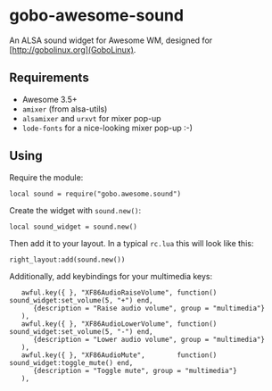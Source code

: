 gobo-awesome-sound
==================

An ALSA sound widget for Awesome WM, designed for [http://gobolinux.org](GoboLinux).

Requirements
------------

* Awesome 3.5+
* `amixer` (from alsa-utils)
* `alsamixer` and `urxvt` for mixer pop-up
* `lode-fonts` for a nice-looking mixer pop-up :-)

Using
-----

Require the module:


```
local sound = require("gobo.awesome.sound")
```

Create the widget with `sound.new()`:

```
local sound_widget = sound.new()
```

Then add it to your layout.
In a typical `rc.lua` this will look like this:


```
right_layout:add(sound.new())
```

Additionally, add keybindings for your multimedia keys:

```
   awful.key({ }, "XF86AudioRaiseVolume", function() sound_widget:set_volume(5, "+") end,
      {description = "Raise audio volume", group = "multimedia"}
   ),
   awful.key({ }, "XF86AudioLowerVolume", function() sound_widget:set_volume(5, "-") end,
      {description = "Lower audio volume", group = "multimedia"}
   ),
   awful.key({ }, "XF86AudioMute",        function() sound_widget:toggle_mute() end,
      {description = "Toggle mute", group = "multimedia"}
   ),
```

